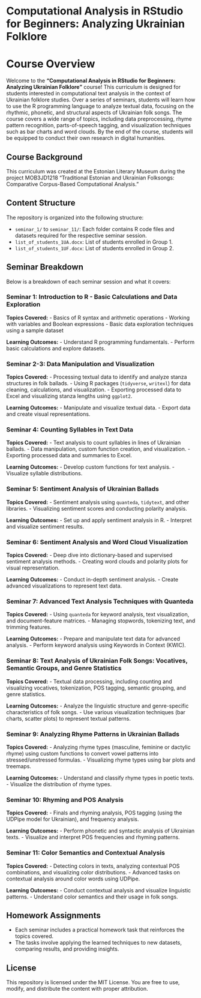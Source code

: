 Computational Analysis in RStudio for Beginners: Analyzing Ukrainian
Folklore
================

# Course Overview

Welcome to the **“Computational Analysis in RStudio for Beginners:
Analyzing Ukrainian Folklore”** course! This curriculum is designed for
students interested in computational text analysis in the context of
Ukrainian folklore studies. Over a series of seminars, students will
learn how to use the R programming language to analyze textual data,
focusing on the rhythmic, phonetic, and structural aspects of Ukrainian
folk songs. The course covers a wide range of topics, including data
preprocessing, rhyme pattern recognition, parts-of-speech tagging, and
visualization techniques such as bar charts and word clouds. By the end
of the course, students will be equipped to conduct their own research
in digital humanities.

## Course Background

This curriculum was created at the Estonian Literary Museum during the
project MOB3JD1218 “Traditional Estonian and Ukrainian Folksongs:
Comparative Corpus-Based Computational Analysis.”

## Content Structure

The repository is organized into the following structure:

- `seminar_1/` to `seminar_11/`: Each folder contains R code files and
  datasets required for the respective seminar session.
- `list_of_students_1UA.docx`: List of students enrolled in Group 1.
- `list_of_students_1UF.docx`: List of students enrolled in Group 2.

## Seminar Breakdown

Below is a breakdown of each seminar session and what it covers:

### Seminar 1: Introduction to R - Basic Calculations and Data Exploration

**Topics Covered:** - Basics of R syntax and arithmetic operations -
Working with variables and Boolean expressions - Basic data exploration
techniques using a sample dataset

**Learning Outcomes:** - Understand R programming fundamentals. -
Perform basic calculations and explore datasets.

### Seminar 2-3: Data Manipulation and Visualization

**Topics Covered:** - Processing textual data to identify and analyze
stanza structures in folk ballads. - Using R packages (`tidyverse`,
`writexl`) for data cleaning, calculations, and visualization. -
Exporting processed data to Excel and visualizing stanza lengths using
`ggplot2`.

**Learning Outcomes:** - Manipulate and visualize textual data. - Export
data and create visual representations.

### Seminar 4: Counting Syllables in Text Data

**Topics Covered:** - Text analysis to count syllables in lines of
Ukrainian ballads. - Data manipulation, custom function creation, and
visualization. - Exporting processed data and summaries to Excel.

**Learning Outcomes:** - Develop custom functions for text analysis. -
Visualize syllable distributions.

### Seminar 5: Sentiment Analysis of Ukrainian Ballads

**Topics Covered:** - Sentiment analysis using `quanteda`, `tidytext`,
and other libraries. - Visualizing sentiment scores and conducting
polarity analysis.

**Learning Outcomes:** - Set up and apply sentiment analysis in R. -
Interpret and visualize sentiment results.

### Seminar 6: Sentiment Analysis and Word Cloud Visualization

**Topics Covered:** - Deep dive into dictionary-based and supervised
sentiment analysis methods. - Creating word clouds and polarity plots
for visual representation.

**Learning Outcomes:** - Conduct in-depth sentiment analysis. - Create
advanced visualizations to represent text data.

### Seminar 7: Advanced Text Analysis Techniques with Quanteda

**Topics Covered:** - Using `quanteda` for keyword analysis, text
visualization, and document-feature matrices. - Managing stopwords,
tokenizing text, and trimming features.

**Learning Outcomes:** - Prepare and manipulate text data for advanced
analysis. - Perform keyword analysis using Keywords in Context (KWIC).

### Seminar 8: Text Analysis of Ukrainian Folk Songs: Vocatives, Semantic Groups, and Genre Statistics

**Topics Covered:** - Textual data processing, including counting and
visualizing vocatives, tokenization, POS tagging, semantic grouping, and
genre statistics.

**Learning Outcomes:** - Analyze the linguistic structure and
genre-specific characteristics of folk songs. - Use various
visualization techniques (bar charts, scatter plots) to represent
textual patterns.

### Seminar 9: Analyzing Rhyme Patterns in Ukrainian Ballads

**Topics Covered:** - Analyzing rhyme types (masculine, feminine or
dactylic rhyme) using custom functions to convert vowel patterns into
stressed/unstressed formulas. - Visualizing rhyme types using bar plots
and treemaps.

**Learning Outcomes:** - Understand and classify rhyme types in poetic
texts. - Visualize the distribution of rhyme types.

### Seminar 10: Rhyming and POS Analysis

**Topics Covered:** - Finals and rhyming analysis, POS tagging (using
the UDPipe model for Ukrainian), and frequency analysis.

**Learning Outcomes:** - Perform phonetic and syntactic analysis of
Ukrainian texts. - Visualize and interpret POS frequencies and rhyming
patterns.

### Seminar 11: Color Semantics and Contextual Analysis

**Topics Covered:** - Detecting colors in texts, analyzing contextual
POS combinations, and visualizing color distributions. - Advanced tasks
on contextual analysis around color words using UDPipe.

**Learning Outcomes:** - Conduct contextual analysis and visualize
linguistic patterns. - Understand color semantics and their usage in
folk songs.

## Homework Assignments

- Each seminar includes a practical homework task that reinforces the
  topics covered.
- The tasks involve applying the learned techniques to new datasets,
  comparing results, and providing insights.

## License

This repository is licensed under the MIT License. You are free to use,
modify, and distribute the content with proper attribution.
